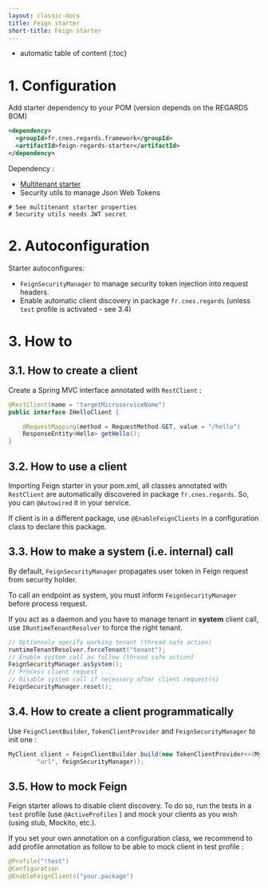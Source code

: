 ```yaml
---
layout: classic-docs
title: Feign starter
short-title: Feign starter
---
```


* automatic table of content
{:toc}


# 1\. Configuration

Add starter dependency to your POM (version depends on the REGARDS BOM)
```xml
<dependency>
  <groupId>fr.cnes.regards.framework</groupId>
  <artifactId>feign-regards-starter</artifactId>
</dependency>
```

Dependency :
- [Multitenant starter](/regards-framework/starters/multitenant-starter/)
- Security utils to manage Json Web Tokens

```properties
# See multitenant starter properties
# Security utils needs JWT secret
```

# 2\. Autoconfiguration

Starter autoconfigures:

- `FeignSecurityManager` to manage security token injection into request headers.
- Enable automatic client discovery in package `fr.cnes.regards` (unless `test` profile is activated - see 3.4)

# 3\. How to

## 3.1\. How to create a client

Create a Spring MVC interface annotated with `RestClient` :

```java
@RestClient(name = "targetMicroserviceName")
public interface IHelloClient {

    @RequestMapping(method = RequestMethod.GET, value = "/hello")
    ResponseEntity<Hello> getHello();
}
```

## 3.2\. How to use a client

Importing Feign starter in your pom.xml, all classes annotated with `RestClient` are automatically discovered in package `fr.cnes.regards`.
So, you can `@Autowired` it in your service.

If client is in a different package, use `@EnableFeignClients` in a configuration class to declare this package.

## 3.3\. How to make a system (i.e. internal) call

By default, `FeignSecurityManager` propagates user token in Feign request from security holder.

To call an endpoint as system, you must inform `FeignSecurityManager` before process request.

If you act as a daemon and you have to manage tenant in **system** client call, use `IRuntimeTenantResolver` to force the right tenant.

```java
// Optionnaly specify working tenant (thread safe action)
runtimeTenantResolver.forceTenant("tenant");
// Enable system call as follow (thread safe action)
FeignSecurityManager.asSystem();
// Process client request ...
// Disable system call if necessary after client request(s)
FeignSecurityManager.reset();
```

## 3.4\. How to create a client programmatically

Use `FeignClientBuilder`, `TokenClientProvider` and `FeignSecurityManager` to init one :

```java
MyClient client = FeignClientBuilder.build(new TokenClientProvider<>(MyClient.class,
        "url", feignSecurityManager));
```

## 3.5\. How to mock Feign

Feign starter allows to disable client discovery. To do so, run the tests in a `test` profile (use `@ActiveProfiles` ) and mock your clients as you wish (using stub, Mockito, etc.).

If you set your own annotation on a configuration class, we recommend to add profile annotation as follow to be able to mock client in test profile :

```java
@Profile("!test")
@Configuration
@EnableFeignClients("your.package")
```
